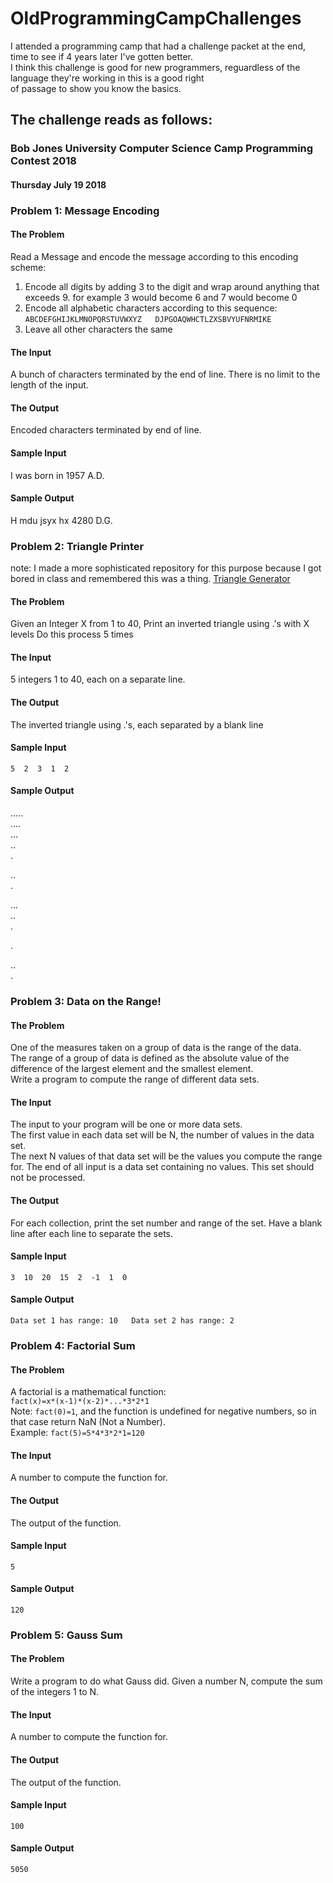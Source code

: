 # OldProgrammingCampChallenges
 I attended a programming camp that had a challenge packet at the end, time to see if 4 years later I've gotten better.  
 I think this challenge is good for new programmers, reguardless of the language they're working in this is a good right  
 of passage to show you know the basics.

## The challenge reads as follows:
### Bob Jones University Computer Science Camp Programming Contest 2018
#### Thursday July 19 2018
### Problem 1: Message Encoding
#### The Problem
Read a Message and encode the message according to this encoding scheme:
1. Encode all digits by adding 3 to the digit and wrap around anything that exceeds 9. for example 3 would become 6 and 7 would become 0
2. Encode all alphabetic characters according to this sequence:  
`
ABCDEFGHIJKLMNOPQRSTUVWXYZ  
DJPGOAQWHCTLZXSBVYUFNRMIKE
`
3. Leave all other characters the same  

#### The Input
A bunch of characters terminated by the end of line. There is no limit to the length of the input.
#### The Output
Encoded characters terminated by end of line.
#### Sample Input
I was born in 1957 A.D.
#### Sample Output
H mdu jsyx hx 4280 D.G.
### Problem 2: Triangle Printer
note: I made a more sophisticated repository for this purpose because I got bored in class and remembered this was a thing. 
[Triangle Generator](https://github.com/Lubba-64/TriangleAsTextGenerator)
#### The Problem
Given an Integer X from 1 to 40, Print an inverted triangle using .'s with X levels Do this process 5 times
#### The Input
5 integers 1 to 40, each on a separate line.
#### The Output
The inverted triangle using .'s, each separated by a blank line
#### Sample Input
`5  2  3  1  2  `
#### Sample Output
.....    
....  
...  
..  
.  
  
..   
.  
 
...  
..  
.

. 
  
..  
.
### Problem 3: Data on the Range!
#### The Problem
One of the measures taken on a group of data is the range of the data.  
The range of a group of data is defined as the absolute value of the difference of the largest element and the smallest element.  
Write a program to compute the range of different data sets.  
#### The Input
The input to your program will be one or more data sets.  
The first value in each data set will be N, the number of values in the data set.  
The next N values of that data set will be the values you compute the range for.
The end of all input is a data set containing no values. This set should not be processed.
#### The Output
For each collection, print the set number and range of the set. Have a blank line after each line to separate the sets.
#### Sample Input
`3  10  20  15  2  -1  1  0  `
#### Sample Output
`
Data set 1 has range: 10  
Data set 2 has range: 2
`
### Problem 4: Factorial Sum
#### The Problem
A factorial is a mathematical function:  
`fact(x)=x*(x-1)*(x-2)*...*3*2*1`  
Note: `fact(0)=1`, and the function is undefined for negative numbers, so in that case return NaN (Not a Number).  
Example: `fact(5)=5*4*3*2*1=120`  
#### The Input
A number to compute the function for.
#### The Output
The output of the function.
#### Sample Input
`5`
#### Sample Output
`120`
### Problem 5: Gauss Sum
#### The Problem
Write a program to do what Gauss did.
Given a number N, compute the sum of the integers 1 to N.
#### The Input
A number to compute the function for.
#### The Output
The output of the function.
#### Sample Input
`100`
#### Sample Output
`5050`